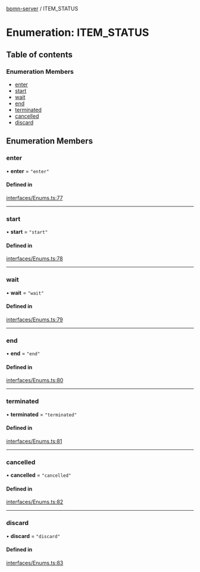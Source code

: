 [bpmn-server](../readme.md) / ITEM\_STATUS

# Enumeration: ITEM\_STATUS

## Table of contents

### Enumeration Members

- [enter](ITEM_STATUS.md#enter)
- [start](ITEM_STATUS.md#start)
- [wait](ITEM_STATUS.md#wait)
- [end](ITEM_STATUS.md#end)
- [terminated](ITEM_STATUS.md#terminated)
- [cancelled](ITEM_STATUS.md#cancelled)
- [discard](ITEM_STATUS.md#discard)

## Enumeration Members

### enter

• **enter** = ``"enter"``

#### Defined in

[interfaces/Enums.ts:77](https://github.com/bpmnServer/bpmn-server/blob/67a073b/src/interfaces/Enums.ts#L77)

___

### start

• **start** = ``"start"``

#### Defined in

[interfaces/Enums.ts:78](https://github.com/bpmnServer/bpmn-server/blob/67a073b/src/interfaces/Enums.ts#L78)

___

### wait

• **wait** = ``"wait"``

#### Defined in

[interfaces/Enums.ts:79](https://github.com/bpmnServer/bpmn-server/blob/67a073b/src/interfaces/Enums.ts#L79)

___

### end

• **end** = ``"end"``

#### Defined in

[interfaces/Enums.ts:80](https://github.com/bpmnServer/bpmn-server/blob/67a073b/src/interfaces/Enums.ts#L80)

___

### terminated

• **terminated** = ``"terminated"``

#### Defined in

[interfaces/Enums.ts:81](https://github.com/bpmnServer/bpmn-server/blob/67a073b/src/interfaces/Enums.ts#L81)

___

### cancelled

• **cancelled** = ``"cancelled"``

#### Defined in

[interfaces/Enums.ts:82](https://github.com/bpmnServer/bpmn-server/blob/67a073b/src/interfaces/Enums.ts#L82)

___

### discard

• **discard** = ``"discard"``

#### Defined in

[interfaces/Enums.ts:83](https://github.com/bpmnServer/bpmn-server/blob/67a073b/src/interfaces/Enums.ts#L83)
